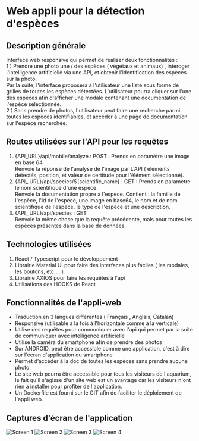 
# Web appli pour la détection d'espèces

## Description générale
Interface web responsive qui permet de réaliser deux fonctionnalités : <br/>
1 ) Prendre une photo une / des espèces ( végétaux et animaux) , interoger l'intelligence artificielle via une API, et obtenir l'identification des espèces sur la photo. <br/>
Par la suite, l'interface proposera à l'utilisateur une liste sous forme de grilles de toutes les espèces détectées. L'utilisateur pourra cliquer sur l'une des espèces afin d'afficher une modale contenant une documentation de l'espèce sélectionnée. <br/>
2 ) Sans prendre de photos, l'utilisateur peut faire une recherche parmi toutes les espèces identifiables, et accéder à une page de documentation sur l'espèce recherchée. 

## Routes utilisées sur l'API pour les requêtes 
1) {API_URL}/api/mobile/analyze : POST : Prends en paramètre une image en base 64 <br/> Renvoie la réponse de l'analyse de l'image par L'API ( éléments détectés, position, et valeur de certitude pour l'élément sélectionné).   <br/>
2) {API_ URL}/api/species/${scientific_name} : GET : Prends en paramètre le nom scientifique d'une espèce. <br/> Renvoie la documentation propre à l'espèce. Contient : la famille de l'espèce, l'id de l'espèce, une image en base64, le nom et de nom scientifique de l'espèce, le type de l'espèce et une description. <br/>
3) {API_ URL}/api/species : GET <br/> Renvoie la même chose que la requête précédente, mais pour toutes les espèces présentes dans la base de données. 

## Technologies utilisées 
1) React / Typescript pour le développement <br/>
2) Librairie Material UI pour faire des interfaces plus faciles ( les modales, les boutons, etc ... ) <br/>
3) Librairie AXIOS pour faire les requêtes à l'api
4) Utilisations des HOOKS de React

 ## Fonctionnalités de l'appli-web
 

 - Traduction en 3 langues différentes ( Français , Anglais, Catalan) 
 - Responsive (utilisable à la fois à l'horizontale comme à la verticale) 
 - Utilise des requêtes pour communiquer avec l'api qui permet par la suite de communiquer avec intelligence artificielle
 - Utilise la caméra du smartphone afin de prendre des photos
 - Sur ANDROID, peut être accessible comme une application, c'est à dire sur l'écran d'application du smartphone
 - Permet d’accéder à la doc de toutes les espèces sans prendre aucune photo. 
 - Le site web pourra être accessible pour tous les visiteurs de l'aquarium, le fait qu'il s'agisse d'un site web est un avantage car les visiteurs n'ont rien à installer pour profiter de l'application. 
 - Un Dockerfile est fourni sur le GIT afin de faciliter le déploiement de l'appli web. 
 
 ## Captures d'écran de l'application
 ![Screen 1](https://gitlab.imerir.com/ia-biodiversarium-banyuls/web-appli/-/raw/dev/screenshoots/1.png)
![Screen 2](https://gitlab.imerir.com/ia-biodiversarium-banyuls/web-appli/-/raw/dev/screenshoots/2.png)
![Screen 3](https://gitlab.imerir.com/ia-biodiversarium-banyuls/web-appli/-/raw/dev/screenshoots/3.png)
![Screen 4](https://gitlab.imerir.com/ia-biodiversarium-banyuls/web-appli/-/raw/dev/screenshoots/4.png)
